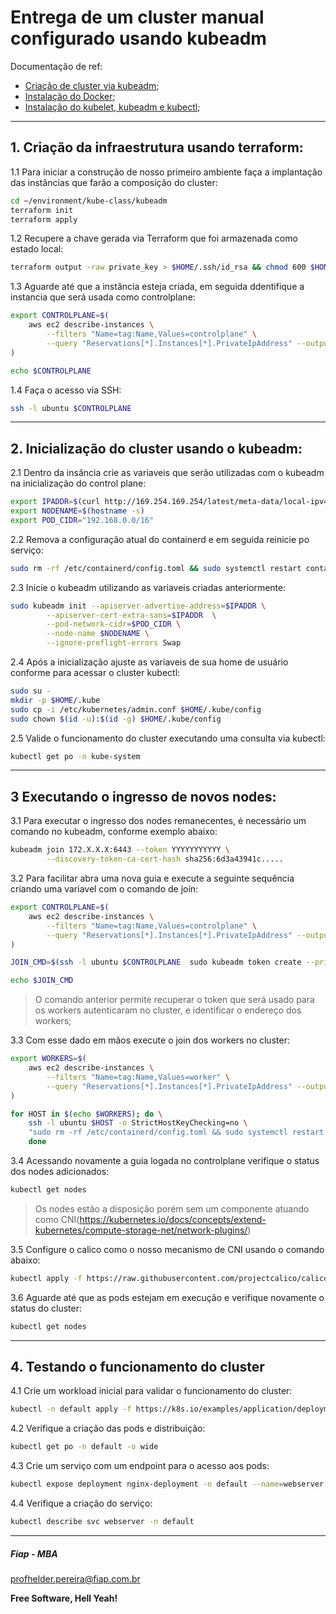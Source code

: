 # Entrega de um cluster manual configurado usando kubeadm

Documentação de ref: 

- [Criação de cluster via kubeadm](https://kubernetes.io/docs/setup/production-environment/tools/kubeadm/create-cluster-kubeadm/);
- [Instalação do Docker](https://docs.docker.com/engine/install/ubuntu/);
- [Instalação do kubelet, kubeadm e kubectl](https://kubernetes.io/docs/tasks/tools/install-kubectl-linux/#install-using-native-package-management);

---

## 1. Criação da infraestrutura usando terraform: 

1.1 Para iniciar a construção de nosso primeiro ambiente faça a implantação das instâncias que farão a composição do cluster:

```sh
cd ~/environment/kube-class/kubeadm
terraform init
terraform apply
```

1.2 Recupere a chave gerada via Terraform que foi armazenada como estado local:

```sh
terraform output -raw private_key > $HOME/.ssh/id_rsa && chmod 600 $HOME/.ssh/id_rsa
```

1.3 Aguarde até que a instância esteja criada, em seguida ddentifique a instancia que será usada como controlplane:
```sh
export CONTROLPLANE=$(
    aws ec2 describe-instances \
        --filters "Name=tag:Name,Values=controlplane" \
        --query "Reservations[*].Instances[*].PrivateIpAddress" --output text
)

echo $CONTROLPLANE
```

1.4 Faça o acesso via SSH:

```sh 
ssh -l ubuntu $CONTROLPLANE
```
---

## 2. Inicialização do cluster usando o kubeadm:

2.1 Dentro da insância crie as variaveis que serão utilizadas com o kubeadm na inicialização do control plane:

```sh
export IPADDR=$(curl http://169.254.169.254/latest/meta-data/local-ipv4)
export NODENAME=$(hostname -s)
export POD_CIDR="192.168.0.0/16"
```

2.2 Remova a configuração atual do containerd e em seguida reinicie po serviço:
```sh
sudo rm -rf /etc/containerd/config.toml && sudo systemctl restart containerd
```

2.3 Inicie o kubeadm utilizando as variaveis criadas anteriormente:
```sh
sudo kubeadm init --apiserver-advertise-address=$IPADDR \
        --apiserver-cert-extra-sans=$IPADDR  \
        --pod-network-cidr=$POD_CIDR \
        --node-name $NODENAME \
        --ignore-preflight-errors Swap
```

2.4 Após a inicialização ajuste as variaveis de sua home de usuário conforme para acessar o cluster kubectl:
```sh
sudo su -
mkdir -p $HOME/.kube
sudo cp -i /etc/kubernetes/admin.conf $HOME/.kube/config
sudo chown $(id -u):$(id -g) $HOME/.kube/config
```

2.5 Valide o funcionamento do cluster executando uma consulta via kubectl:
```sh
kubectl get po -n kube-system
```
---

## 3 Executando o ingresso de novos nodes:

3.1 Para executar o ingresso dos nodes remanecentes, é necessário um comando no kubeadm, conforme exemplo abaixo:
```sh
kubeadm join 172.X.X.X:6443 --token YYYYYYYYYYY \
        --discovery-token-ca-cert-hash sha256:6d3a43941c..... 
```

3.2 Para facilitar abra uma nova guia e execute a seguinte sequência criando uma variavel com o comando de join:

```sh
export CONTROLPLANE=$(
    aws ec2 describe-instances \
        --filters "Name=tag:Name,Values=controlplane" \
        --query "Reservations[*].Instances[*].PrivateIpAddress" --output text
)

JOIN_CMD=$(ssh -l ubuntu $CONTROLPLANE  sudo kubeadm token create --print-join-command)

echo $JOIN_CMD
```

> O comando anterior permite recuperar o token que será usado para os workers autenticaram no cluster, e identificar o endereço dos workers;

3.3 Com esse dado em mãos execute o join dos workers no cluster:

```sh
export WORKERS=$(
    aws ec2 describe-instances \
        --filters "Name=tag:Name,Values=worker" \
        --query "Reservations[*].Instances[*].PrivateIpAddress" --output text
)

for HOST in $(echo $WORKERS); do \
    ssh -l ubuntu $HOST -o StrictHostKeyChecking=no \
    "sudo rm -rf /etc/containerd/config.toml && sudo systemctl restart containerd && sudo $JOIN_CMD"; \
    done
```

3.4 Acessando novamente a guia logada no controlplane verifique o status dos nodes adicionados:

```sh
kubectl get nodes
```

> Os nodes estão a disposição porém sem um componente atuando como CNI(https://kubernetes.io/docs/concepts/extend-kubernetes/compute-storage-net/network-plugins/)


3.5 Configure o calico como o nosso mecanismo de CNI usando o comando abaixo:
```sh
kubectl apply -f https://raw.githubusercontent.com/projectcalico/calico/v3.25.0/manifests/calico.yaml
```

3.6 Aguarde até que as pods estejam em execução e verifique novamente o status do cluster:

```sh
kubectl get nodes
```

---

## 4. Testando o funcionamento do cluster

4.1 Crie um workload inicial para validar o funcionamento do cluster:
```sh
kubectl -n default apply -f https://k8s.io/examples/application/deployment.yaml
```

4.2 Verifique a criação das pods e distribuição:
```sh
kubectl get po -n default -o wide
```

4.3 Crie um serviço com um endpoint para o acesso aos pods:
```sh
kubectl expose deployment nginx-deployment -n default --name=webserver --port=80
```

4.4 Verifique a criação do serviço:
```sh
kubectl describe svc webserver -n default 
```

---

##### Fiap - MBA
profhelder.pereira@fiap.com.br

**Free Software, Hell Yeah!**